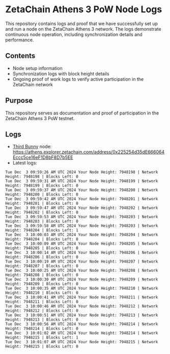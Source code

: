 # ZetaChain Athens 3 PoW Node Logs
This repository contains logs and proof that we have successfully set up and run a node on the ZetaChain Athens 3 network. The logs demonstrate continuous node operation, including synchronization details and performance.

## Contents
- Node setup information
- Synchronization logs with block height details
- Ongoing proof of work logs to verify active participation in the ZetaChain network

## Purpose
This repository serves as documentation and proof of participation in the ZetaChain Athens 3 PoW testnet.

## Logs

- [Third Bunny](https://thirdbunny.xyz/) node: https://athens.explorer.zetachain.com/address/0x225254d35dE666064Eccc5ce16eF1D8bF8D7b5EE
- Latest logs:
```
Tue Dec  3 09:59:26 AM UTC 2024 Your Node Height: 7948198 | Network Height: 7948198 | Blocks Left: 0
Tue Dec  3 09:59:31 AM UTC 2024 Your Node Height: 7948199 | Network Height: 7948199 | Blocks Left: 0
Tue Dec  3 09:59:37 AM UTC 2024 Your Node Height: 7948200 | Network Height: 7948200 | Blocks Left: 0
Tue Dec  3 09:59:42 AM UTC 2024 Your Node Height: 7948201 | Network Height: 7948201 | Blocks Left: 0
Tue Dec  3 09:59:47 AM UTC 2024 Your Node Height: 7948202 | Network Height: 7948202 | Blocks Left: 0
Tue Dec  3 09:59:53 AM UTC 2024 Your Node Height: 7948203 | Network Height: 7948203 | Blocks Left: 0
Tue Dec  3 09:59:58 AM UTC 2024 Your Node Height: 7948203 | Network Height: 7948204 | Blocks Left: 1
Tue Dec  3 10:00:03 AM UTC 2024 Your Node Height: 7948204 | Network Height: 7948204 | Blocks Left: 0
Tue Dec  3 10:00:09 AM UTC 2024 Your Node Height: 7948205 | Network Height: 7948205 | Blocks Left: 0
Tue Dec  3 10:00:14 AM UTC 2024 Your Node Height: 7948206 | Network Height: 7948206 | Blocks Left: 0
Tue Dec  3 10:00:19 AM UTC 2024 Your Node Height: 7948207 | Network Height: 7948207 | Blocks Left: 0
Tue Dec  3 10:00:25 AM UTC 2024 Your Node Height: 7948208 | Network Height: 7948208 | Blocks Left: 0
Tue Dec  3 10:00:30 AM UTC 2024 Your Node Height: 7948209 | Network Height: 7948209 | Blocks Left: 0
Tue Dec  3 10:00:35 AM UTC 2024 Your Node Height: 7948210 | Network Height: 7948210 | Blocks Left: 0
Tue Dec  3 10:00:41 AM UTC 2024 Your Node Height: 7948211 | Network Height: 7948211 | Blocks Left: 0
Tue Dec  3 10:00:46 AM UTC 2024 Your Node Height: 7948212 | Network Height: 7948212 | Blocks Left: 0
Tue Dec  3 10:00:51 AM UTC 2024 Your Node Height: 7948213 | Network Height: 7948213 | Blocks Left: 0
Tue Dec  3 10:00:56 AM UTC 2024 Your Node Height: 7948214 | Network Height: 7948214 | Blocks Left: 0
Tue Dec  3 10:01:02 AM UTC 2024 Your Node Height: 7948214 | Network Height: 7948215 | Blocks Left: 1
Tue Dec  3 10:01:07 AM UTC 2024 Your Node Height: 7948215 | Network Height: 7948215 | Blocks Left: 0
```
